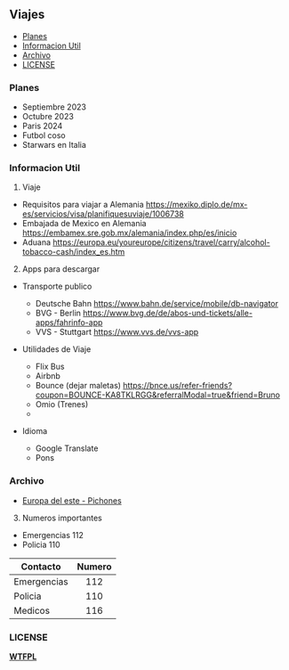 ## Viajes 
- [Planes](#planes)  
- [Informacion Util](#informacion-util)  
- [Archivo](#archivo)
- [LICENSE](#license)  

### Planes  
- Septiembre 2023
- Octubre 2023
- Paris 2024
- Futbol coso
- Starwars en Italia

### Informacion Util
1. Viaje
- Requisitos para viajar a Alemania https://mexiko.diplo.de/mx-es/servicios/visa/planifiquesuviaje/1006738
- Embajada de Mexico en Alemania https://embamex.sre.gob.mx/alemania/index.php/es/inicio
- Aduana https://europa.eu/youreurope/citizens/travel/carry/alcohol-tobacco-cash/index_es.htm
2. Apps para descargar
- Transporte publico
    - Deutsche Bahn https://www.bahn.de/service/mobile/db-navigator
    - BVG - Berlin https://www.bvg.de/de/abos-und-tickets/alle-apps/fahrinfo-app
    - VVS - Stuttgart https://www.vvs.de/vvs-app

- Utilidades de Viaje
    - Flix Bus
    - Airbnb
    - Bounce (dejar maletas) https://bnce.us/refer-friends?coupon=BOUNCE-KA8TKLRGG&referralModal=true&friend=Bruno
    - Omio (Trenes)
    - 
- Idioma
    - Google Translate
    - Pons

### Archivo
- [Europa del este - Pichones](./archivo/README.md)

3. Numeros importantes
- Emergencias 112
- Policia 110

| Contacto        | Numero      |
| ------------- |:-------------:| 
| Emergencias    | 112 | 
| Policia    | 110      |
| Medicos | 116   |

### LICENSE

[**WTFPL**](http://www.wtfpl.net/)